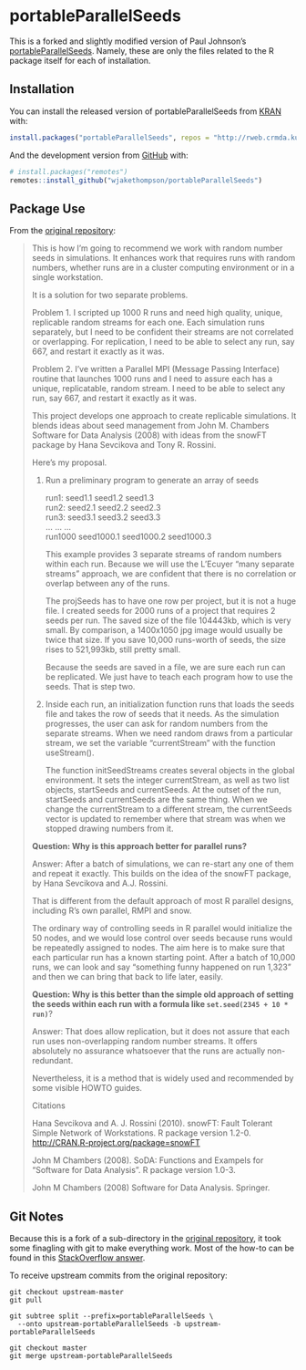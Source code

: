 
<!-- README.md is generated from README.Rmd. Please edit that file -->

# portableParallelSeeds

<!-- badges: start -->

<!-- badges: end -->

This is a forked and slightly modified version of Paul Johnson’s
[portableParallelSeeds](https://github.com/pauljohn32/portableParallelSeeds).
Namely, these are only the files related to the R package itself for
each of installation.

## Installation

You can install the released version of portableParallelSeeds from
[KRAN](http://rweb.crmda.ku.edu/kran)
with:

``` r
install.packages("portableParallelSeeds", repos = "http://rweb.crmda.ku.edu/kran")
```

And the development version from [GitHub](https://github.com/) with:

``` r
# install.packages("remotes")
remotes::install_github("wjakethompson/portableParallelSeeds")
```

## Package Use

From the [original
repository](https://github.com/pauljohn32/portableParallelSeeds):

> This is how I’m going to recommend we work with random number seeds in
> simulations. It enhances work that requires runs with random numbers,
> whether runs are in a cluster computing environment or in a single
> workstation.
> 
> It is a solution for two separate problems.
> 
> Problem 1. I scripted up 1000 R runs and need high quality, unique,
> replicable random streams for each one. Each simulation runs
> separately, but I need to be confident their streams are not
> correlated or overlapping. For replication, I need to be able to
> select any run, say 667, and restart it exactly as it was.
> 
> Problem 2. I’ve written a Parallel MPI (Message Passing Interface)
> routine that launches 1000 runs and I need to assure each has a
> unique, replicatable, random stream. I need to be able to select any
> run, say 667, and restart it exactly as it was.
> 
> This project develops one approach to create replicable simulations.
> It blends ideas about seed management from John M. Chambers Software
> for Data Analysis (2008) with ideas from the snowFT package by Hana
> Sevcikova and Tony R. Rossini.
> 
> Here’s my proposal.
> 
> 1.  Run a preliminary program to generate an array of seeds
>     
>     run1: seed1.1 seed1.2 seed1.3  
>     run2: seed2.1 seed2.2 seed2.3  
>     run3: seed3.1 seed3.2 seed3.3  
>     … … …  
>     run1000 seed1000.1 seed1000.2 seed1000.3
>     
>     This example provides 3 separate streams of random numbers within
>     each run. Because we will use the L’Ecuyer “many separate streams”
>     approach, we are confident that there is no correlation or overlap
>     between any of the runs.
>     
>     The projSeeds has to have one row per project, but it is not a
>     huge file. I created seeds for 2000 runs of a project that
>     requires 2 seeds per run. The saved size of the file 104443kb,
>     which is very small. By comparison, a 1400x1050 jpg image would
>     usually be twice that size. If you save 10,000 runs-worth of
>     seeds, the size rises to 521,993kb, still pretty small.
>     
>     Because the seeds are saved in a file, we are sure each run can be
>     replicated. We just have to teach each program how to use the
>     seeds. That is step two.
> 
> 2.  Inside each run, an initialization function runs that loads the
>     seeds file and takes the row of seeds that it needs. As the
>     simulation progresses, the user can ask for random numbers from
>     the separate streams. When we need random draws from a particular
>     stream, we set the variable “currentStream” with the function
>     useStream().
>     
>     The function initSeedStreams creates several objects in the global
>     environment. It sets the integer currentStream, as well as two
>     list objects, startSeeds and currentSeeds. At the outset of the
>     run, startSeeds and currentSeeds are the same thing. When we
>     change the currentStream to a different stream, the currentSeeds
>     vector is updated to remember where that stream was when we
>     stopped drawing numbers from it.
> 
> **Question: Why is this approach better for parallel runs?**
> 
> Answer: After a batch of simulations, we can re-start any one of them
> and repeat it exactly. This builds on the idea of the snowFT package,
> by Hana Sevcikova and A.J. Rossini.
> 
> That is different from the default approach of most R parallel
> designs, including R’s own parallel, RMPI and snow.
> 
> The ordinary way of controlling seeds in R parallel would initialize
> the 50 nodes, and we would lose control over seeds because runs would
> be repeatedly assigned to nodes. The aim here is to make sure that
> each particular run has a known starting point. After a batch of
> 10,000 runs, we can look and say “something funny happened on run
> 1,323” and then we can bring that back to life later, easily.
> 
> **Question: Why is this better than the simple old approach of setting
> the seeds within each run with a formula like `set.seed(2345 + 10 *
> run)`**?
> 
> Answer: That does allow replication, but it does not assure that each
> run uses non-overlapping random number streams. It offers absolutely
> no assurance whatsoever that the runs are actually non-redundant.
> 
> Nevertheless, it is a method that is widely used and recommended by
> some visible HOWTO guides.
> 
> Citations
> 
> Hana Sevcikova and A. J. Rossini (2010). snowFT: Fault Tolerant Simple
> Network of Workstations. R package version 1.2-0.
> <http://CRAN.R-project.org/package=snowFT>
> 
> John M Chambers (2008). SoDA: Functions and Exampels for “Software for
> Data Analysis”. R package version 1.0-3.
> 
> John M Chambers (2008) Software for Data Analysis. Springer.

## Git Notes

Because this is a fork of a sub-directory in the [original
repository](https://github.com/pauljohn32/portableParallelSeeds), it
took some finagling with git to make everything work. Most of the how-to
can be found in this [StackOverflow
answer](https://stackoverflow.com/a/24577293).

To receive upstream commits from the original repository:

    git checkout upstream-master
    git pull
    
    git subtree split --prefix=portableParallelSeeds \
      --onto upstream-portableParallelSeeds -b upstream-portableParallelSeeds
      
    git checkout master
    git merge upstream-portableParallelSeeds
